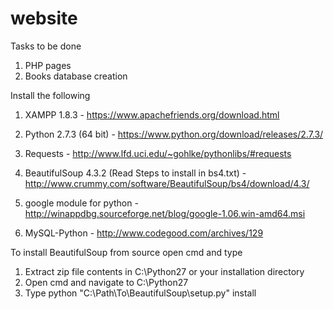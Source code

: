 website
=======
Tasks to be done

1) PHP pages
2) Books database creation


Install the following
1) XAMPP 1.8.3 - https://www.apachefriends.org/download.html
 
2) Python 2.7.3 (64 bit) - https://www.python.org/download/releases/2.7.3/

3) Requests - http://www.lfd.uci.edu/~gohlke/pythonlibs/#requests

4) BeautifulSoup 4.3.2 (Read Steps to install in bs4.txt) - http://www.crummy.com/software/BeautifulSoup/bs4/download/4.3/

5) google module for python - 	http://winappdbg.sourceforge.net/blog/google-1.06.win-amd64.msi
								
6) MySQL-Python - http://www.codegood.com/archives/129


To install BeautifulSoup from source open cmd and type
1) Extract zip file contents in C:\Python27 or your installation directory
2) Open cmd and navigate to C:\Python27
3) Type 
		python "C:\Path\To\BeautifulSoup\setup.py" install
